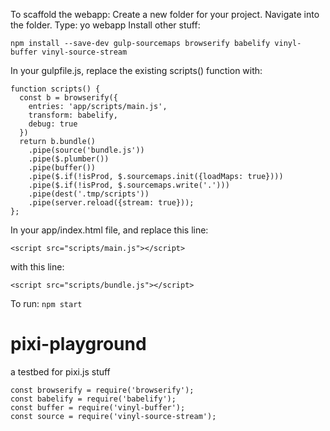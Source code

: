 To scaffold the webapp:
Create a new folder for your project.
Navigate into the folder.
Type: yo webapp
Install other stuff:
```
npm install --save-dev gulp-sourcemaps browserify babelify vinyl-buffer vinyl-source-stream
```
In your gulpfile.js, replace the existing scripts() function with:
```
function scripts() {
  const b = browserify({
    entries: 'app/scripts/main.js',
    transform: babelify,
    debug: true
  })
  return b.bundle()
    .pipe(source('bundle.js'))
    .pipe($.plumber())
    .pipe(buffer())
    .pipe($.if(!isProd, $.sourcemaps.init({loadMaps: true})))
    .pipe($.if(!isProd, $.sourcemaps.write('.')))
    .pipe(dest('.tmp/scripts'))
    .pipe(server.reload({stream: true}));
};
```
In your app/index.html file, and replace this line:
```
<script src="scripts/main.js"></script>
```
with this line:
```
<script src="scripts/bundle.js"></script>
```
To run: ``` npm start ```

# pixi-playground
a testbed for pixi.js stuff

```
const browserify = require('browserify');
const babelify = require('babelify');
const buffer = require('vinyl-buffer');
const source = require('vinyl-source-stream');
```

